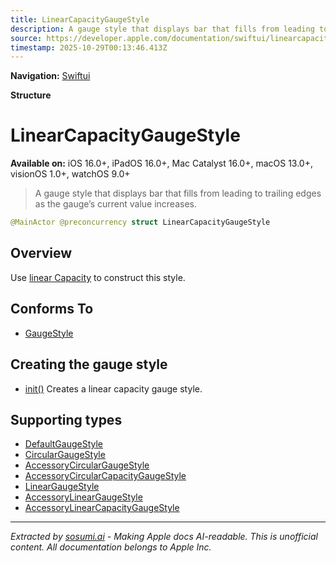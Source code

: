 ```yaml
---
title: LinearCapacityGaugeStyle
description: A gauge style that displays bar that fills from leading to trailing edges as the gauge’s current value increases.
source: https://developer.apple.com/documentation/swiftui/linearcapacitygaugestyle
timestamp: 2025-10-29T00:13:46.413Z
---
```


**Navigation:** [Swiftui](/documentation/swiftui)

**Structure**

# LinearCapacityGaugeStyle

**Available on:** iOS 16.0+, iPadOS 16.0+, Mac Catalyst 16.0+, macOS 13.0+, visionOS 1.0+, watchOS 9.0+

> A gauge style that displays bar that fills from leading to trailing edges as the gauge’s current value increases.

```swift
@MainActor @preconcurrency struct LinearCapacityGaugeStyle
```

## Overview

Use [linear Capacity](/documentation/swiftui/gaugestyle/linearcapacity) to construct this style.

## Conforms To

- [GaugeStyle](/documentation/swiftui/gaugestyle)

## Creating the gauge style

- [init()](/documentation/swiftui/linearcapacitygaugestyle/init()) Creates a linear capacity gauge style.

## Supporting types

- [DefaultGaugeStyle](/documentation/swiftui/defaultgaugestyle)
- [CircularGaugeStyle](/documentation/swiftui/circulargaugestyle)
- [AccessoryCircularGaugeStyle](/documentation/swiftui/accessorycirculargaugestyle)
- [AccessoryCircularCapacityGaugeStyle](/documentation/swiftui/accessorycircularcapacitygaugestyle)
- [LinearGaugeStyle](/documentation/swiftui/lineargaugestyle)
- [AccessoryLinearGaugeStyle](/documentation/swiftui/accessorylineargaugestyle)
- [AccessoryLinearCapacityGaugeStyle](/documentation/swiftui/accessorylinearcapacitygaugestyle)

---

*Extracted by [sosumi.ai](https://sosumi.ai) - Making Apple docs AI-readable.*
*This is unofficial content. All documentation belongs to Apple Inc.*
